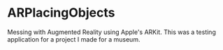 # ARPlacingObjects
Messing with Augmented Reality using Apple's ARKit.
This was a testing application for a project I made for a museum.
